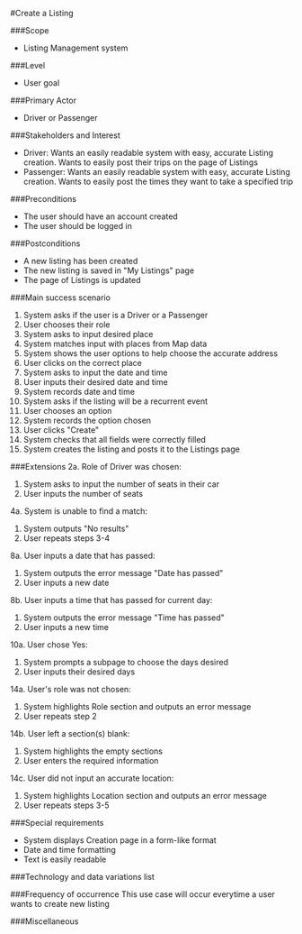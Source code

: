#Create a Listing

###Scope
* Listing Management system

###Level
* User goal

###Primary Actor
* Driver or Passenger

###Stakeholders and Interest
* Driver: Wants an easily readable system with easy, accurate Listing creation. Wants to easily post their trips on the page of Listings
* Passenger: Wants an easily readable system with easy, accurate Listing creation. Wants to easily post the times they want to take a specified trip

###Preconditions 
* The user should have an account created
* The user should be logged in

###Postconditions
* A new listing has been created
* The new listing is saved in "My Listings" page
* The page of Listings is updated

###Main success scenario
1. System asks if the user is a Driver or a Passenger
2. User chooses their role
3. System asks to input desired place
4. System matches input with places from Map data
5. System shows the user options to help choose the accurate address
6. User clicks on the correct place
7. System asks to input the date and time
8. User inputs their desired date and time
9. System records date and time
10. System asks if the listing will be a recurrent event
11. User chooses an option
12. System records the option chosen
13. User clicks "Create"
14. System checks that all fields were correctly filled
15. System creates the listing and posts it to the Listings page

###Extensions
2a. Role of Driver was chosen:
1. System asks to input the number of seats in their car
2. User inputs the number of seats

4a. System is unable to find a match:
1. System outputs "No results"
2. User repeats steps 3-4

8a. User inputs a date that has passed:
1. System outputs the error message "Date has passed"
2. User inputs a new date

8b. User inputs a time that has passed for current day:
1. System outputs the error message "Time has passed"
2. User inputs a new time

10a. User chose Yes:
1. System prompts a subpage to choose the days desired
2. User inputs their desired days

14a. User's role was not chosen:
1. System highlights Role section and outputs an error message
2. User repeats step 2

14b. User left a section(s) blank:
1. System highlights the empty sections
2. User enters the required information

14c. User did not input an accurate location:
1. System highlights Location section and outputs an error message
2. User repeats steps 3-5

###Special requirements
* System displays Creation page in a form-like format
* Date and time formatting
* Text is easily readable

###Technology and data variations list

###Frequency of occurrence 
This use case will occur everytime a user wants to create new listing

###Miscellaneous 